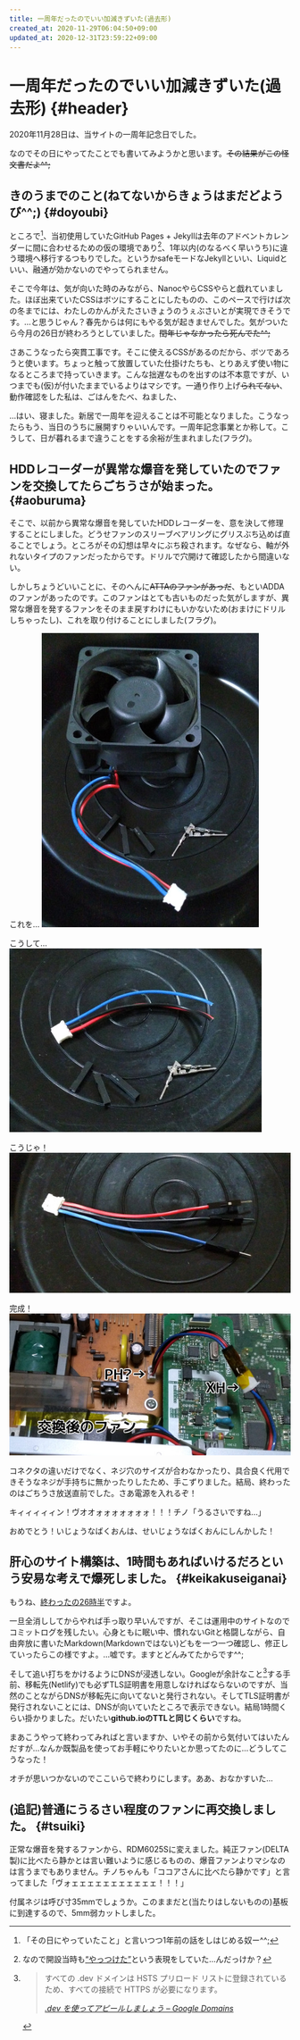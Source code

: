 ```yaml
---
title: 一周年だったのでいい加減きずいた(過去形)
created_at: 2020-11-29T06:04:50+09:00
updated_at: 2020-12-31T23:59:22+09:00
---
```


# 一周年だったのでいい加減きずいた(過去形) {#header}

2020年11月28日は、当サイトの一周年記念日でした。

なのでその日にやってたことでも書いてみようかと思います。~~その結果がこの怪文書だよ^^;~~


## きのうまでのこと(ねてないからきょうはまだどようび^^;) {#doyoubi}

ところで[^totuzen]、当初使用していたGitHub Pages + Jekyllは去年のアドベントカレンダーに間に合わせるための仮の環境であり[^yattuke]、1年以内(のなるべく早いうち)に違う環境へ移行するつもりでした。というかsafeモードなJekyllといい、Liquidといい、融通が効かないのでやってられません。

[^totuzen]: 「その日にやっていたこと」と言いつつ1年前の話をしはじめる奴ー^^;

[^yattuke]: なので開設当時も<a href="https://mstdn.maud.io/users/dekisugi/statuses/103211700178925976"><q cite="https://mstdn.maud.io/users/dekisugi/statuses/103211700178925976">やっつけた</q></a>という表現をしていた…んだっけか？

そこで今年は、気が向いた時のみながら、NanocやらCSSやらと戯れていました。ほぼ出来ていたCSSはボツにすることにしたものの、このペースで行けば次の冬までには、わたしのかんがえたさいきょうのうぇぶさいとが実現できそうです。…と思うじゃん？春先からは何にもやる気が起きませんでした。気がついたら今月の26日が終わろうとしていました。~~閏年じゃなかったら死んでた^^;~~

さあこうなったら突貫工事です。そこに使えるCSSがあるのだから、ボツであろうと使います。ちょっと触って放置していた仕掛けたちも、とりあえず使い物になるところまで持っていきます。こんな拙遅なものを出すのは不本意ですが、いつまでも(仮)が付いたままでいるよりはマシです。一通り作り上げ~~られてない~~、動作確認をした私は、ごはんをたべ、ねました、

…はい、寝ました。新居で一周年を迎えることは不可能となりました。こうなったらもう、当日のうちに展開すりゃいいんです。一周年記念事業とか称して。こうして、日が暮れるまで違うことをする余裕が生まれました(フラグ)。


## HDDレコーダーが異常な爆音を発していたのでファンを交換してたらごちうさが始まった。 {#aoburuma}

そこで、以前から異常な爆音を発していたHDDレコーダーを、意を決して修理することにしました。どうせファンのスリーブベアリングにグリスぶち込めば直ることでしょう。ところがその幻想は早々にぶち殺されます。なぜなら、軸が外れないタイプのファンだったからです。ドリルで穴開けて確認したから間違いない。

しかしちょうどいいことに、そのへんに~~ATTAのファンがあっだ~~、もといADDAのファンがあったのです。このファンはとても古いものだった気がしますが、異常な爆音を発するファンをそのまま戻すわけにもいかないため(おまけにドリルしちゃったし)、これを取り付けることにしました(フラグ)。

これを…
![異常な爆音がするファン、QIコネクタのオス、ハウジングを用意して、](ko_1.jpg)

こうして…
![爆音ファンから、ケーブルもろともPHコネクタをもぎ取って、](ko_2.jpg)

こうじゃ！
![反対側にQIコネクタを付けたら、変換ケーブルの完成。](ko_3.jpg)

完成！
![XHコネクタの付いたファン、変換ケーブル、基板上のPHコネクタへと繋ぎました。](ko_4.jpg)

コネクタの違いだけでなく、ネジ穴のサイズが合わなかったり、具合良く代用できそうなネジが手持ちに無かったりしたため、手こずりました。結局、終わったのはごちうさ放送直前でした。さあ電源を入れるぞ！

キィィィィィン！ヴオオォォォォォォォ！！！チノ「うるさいですね…」

おめでとう！いじょうなばくおんは、せいじょうなばくおんにしんかした！


## 肝心のサイト構築は、1時間もあればいけるだろという安易な考えで爆死しました。 {#keikakuseiganai}

もうね、[終わったの26時半](https://github.com/dekisugi/geeko.dev/commit/1b498643d5655a66a270bbf79afaebcbd424c788)ですよ。

一旦全消ししてからやれば手っ取り早いんですが、そこは運用中のサイトなのでコミットログを残したい。心身ともに眠い中、慣れないGitと格闘しながら、自由奔放に書いたMarkdown(Markdownではない)どもを一つ一つ確認し、修正していったらこの様ですよ。…嘘です。ますとどんみてたからです^^; 

そして追い打ちをかけるようにDNSが浸透しない。Googleが余計なこと[^dev-hsts]する手前、移転先(Netlify)でも必ずTLS証明書を用意しなければならないのですが、当然のことながらDNSが移転先に向いてないと発行されない。そしてTLS証明書が発行されないことには、DNSが向いていたところで表示できない。結局1時間くらい掛かりました。だいたい**github.ioのTTLと同じくらい**ですね。

まあこうやって終わってみればと言いますか、いやその前から気付いてはいたんだすが…なんか既製品を使ってお手軽にやりたいとか思ってたのに…どうしてこうなった！

オチが思いつかないのでここいらで終わりにします。ああ、おなかすいた…

[^dev-hsts]:
    > すべての .dev ドメインは HSTS プリロード リストに登録されているため、すべての接続で HTTPS が必要になります。
    > <footer><cite><a href="https://domains.google/intl/ja_jp/tld/dev/">.dev を使ってアピールしましょう – Google Domains</a></cite></footer>


## (追記)普通にうるさい程度のファンに再交換しました。 {#tsuiki}

正常な爆音を発するファンから、RDM6025Sに変えました。純正ファン(DELTA製)に比べたら静かとは言い難いように感じるものの、爆音ファンよりマシなのは言うまでもありません。チノちゃんも「ココアさんに比べたら静かです」と言ってました「ヴォェェェェェェェェェェェ！！！」

付属ネジは呼び寸35mmでしょうか。このままだと(当たりはしないものの)基板に到達するので、5mm弱カットしました。

